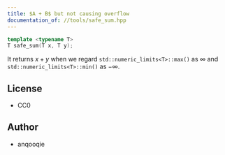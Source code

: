 ```yaml
---
title: $A + B$ but not causing overflow
documentation_of: //tools/safe_sum.hpp
---
```


```cpp
template <typename T>
T safe_sum(T x, T y);
```

It returns $x + y$ when we regard `std::numeric_limits<T>::max()` as $\infty$ and `std::numeric_limits<T>::min()` as $-\infty$.

## License
- CC0

## Author
- anqooqie
